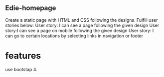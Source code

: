 ## Edie-homepage
Create a static page with HTML and CSS following the designs.
Fulfill user stories below: 
User story: I can see a page following the given design
User story:I can see a page on mobile following the given design
User story: I can go to certain locations by selecting links in navigation or footer
# features
use bootstap 4.
